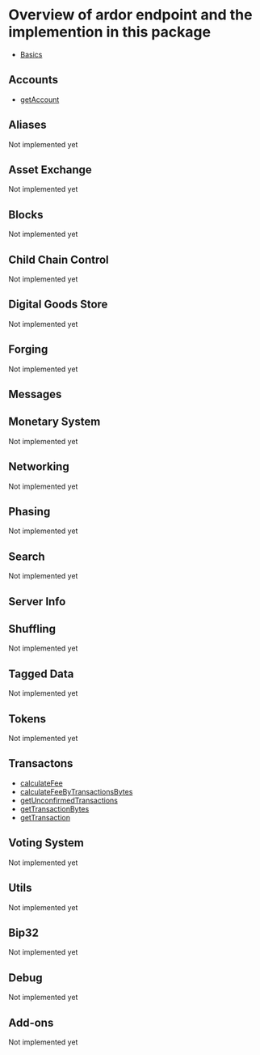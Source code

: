 # Overview of ardor endpoint and the implemention in this package

- [Basics](basics/basic.md)

## Accounts
- [getAccount](accounts/getAccounts.md)

## Aliases
Not implemented yet

## Asset Exchange
Not implemented yet

## Blocks
Not implemented yet

## Child Chain Control
Not implemented yet

## Digital Goods Store
Not implemented yet

## Forging
Not implemented yet

## Messages

## Monetary System
Not implemented yet

## Networking
Not implemented yet

## Phasing
Not implemented yet

## Search
Not implemented yet

## Server Info

## Shuffling
Not implemented yet

## Tagged Data
Not implemented yet

## Tokens
Not implemented yet

## Transactons
- [calculateFee](transactions/calculateFee.md)
- [calculateFeeByTransactionsBytes](transactions/calculateFeeByTransactionsBytes.md)
- [getUnconfirmedTransactions](transactions/getUnconfirmedTransactions.md)
- [getTransactionBytes](transations/getTransactionBytes.md)
- [getTransaction](transations/getTransaction.md)

## Voting System
Not implemented yet

## Utils
Not implemented yet

## Bip32
Not implemented yet

## Debug
Not implemented yet

## Add-ons
Not implemented yet
